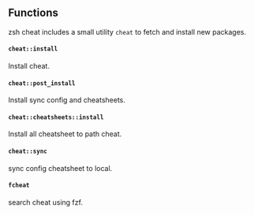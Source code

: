 <!-- Space: Projects -->
<!-- Parent: Project -->
<!-- Title: Functions -->
<!-- Label: Functions -->
<!-- Include: docs/disclaimer.md -->
<!-- Include: ac:toc -->

## Functions

zsh cheat includes a small utility `cheat` to fetch and install new packages.

#### `cheat::install`

Install cheat.

#### `cheat::post_install`

Install sync config and cheatsheets.

#### `cheat::cheatsheets::install`

Install all cheatsheet to path cheat.

#### `cheat::sync`

sync config cheatsheet to local.

#### `fcheat`

search cheat using fzf.
